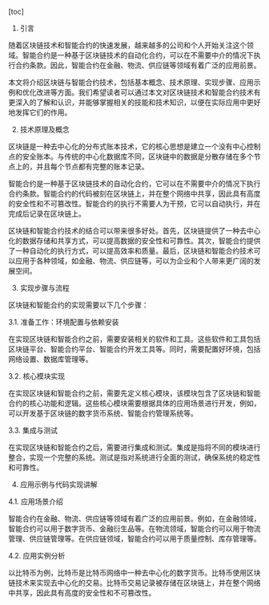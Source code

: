 
[toc]                    
                
                
1. 引言

随着区块链技术和智能合约的快速发展，越来越多的公司和个人开始关注这个领域。智能合约是一种基于区块链技术的自动化合约，可以在不需要中介的情况下执行合约条款。因此，智能合约在金融、物流、供应链等领域有着广泛的应用前景。

本文将介绍区块链与智能合约技术，包括基本概念、技术原理、实现步骤、应用示例和优化改进等方面。我们希望读者可以通过本文对区块链技术和智能合约技术有更深入的了解和认识，并能够掌握相关的技能和技术知识，以便在实际应用中更好地发挥它们的作用。

2. 技术原理及概念

区块链是一种去中心化的分布式账本技术，它的核心思想是建立一个没有中心控制点的安全账本。与传统的中心化数据库不同，区块链中的数据是分散存储在多个节点上的，并且每个节点都有完整的账本记录。

智能合约是一种基于区块链技术的自动化合约，它可以在不需要中介的情况下执行合约条款。智能合约的代码被刻在区块链上，并在整个网络中共享，因此具有高度的安全性和不可篡改性。智能合约的执行不需要人为干预，它可以自动执行，并在完成后记录在区块链上。

区块链和智能合约技术的结合可以带来很多好处。首先，区块链提供了一种去中心化的数据存储和共享方式，可以提高数据的安全性和可靠性。其次，智能合约提供了一种自动化的执行方式，可以提高效率和质量。最后，区块链和智能合约技术可以应用于各种领域，如金融、物流、供应链等，可以为企业和个人带来更广阔的发展空间。

3. 实现步骤与流程

区块链和智能合约的实现需要以下几个步骤：

3.1. 准备工作：环境配置与依赖安装

在实现区块链和智能合约之前，需要安装相关的软件和工具。这些软件和工具包括区块链平台、智能合约平台、智能合约开发工具等。同时，需要配置好环境，包括网络设置、数据库管理等。

3.2. 核心模块实现

在实现区块链和智能合约之前，需要先定义核心模块，该模块包含了区块链和智能合约的核心功能和逻辑。这些核心模块需要根据具体的应用场景进行开发，例如，可以开发基于区块链的数字货币系统、智能合约管理系统等。

3.3. 集成与测试

在实现区块链和智能合约之后，需要进行集成和测试。集成是指将不同的模块进行整合，实现一个完整的系统。测试是指对系统进行全面的测试，确保系统的稳定性和可靠性。

4. 应用示例与代码实现讲解

4.1. 应用场景介绍

智能合约在金融、物流、供应链等领域有着广泛的应用前景。例如，在金融领域，智能合约可以用于数字货币、金融衍生品等。在物流领域，智能合约可以用于物流管理、供应链管理等。在供应链领域，智能合约可以用于质量控制、库存管理等。

4.2. 应用实例分析

以比特币为例，比特币是比特币网络中一种去中心化的数字货币。比特币使用区块链技术来实现去中心化的交易。比特币交易记录被存储在区块链上，并在整个网络中共享，因此具有高度的安全性和不可篡改性。

